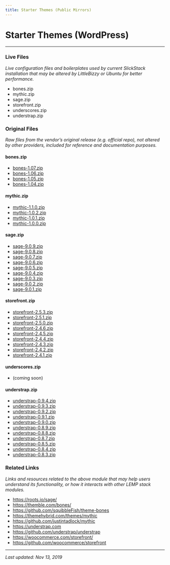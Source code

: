 ```yaml
---
title: Starter Themes (Public Mirrors)
---
```


# Starter Themes (WordPress)

----

### Live Files

*Live configuration files and boilerplates used by current SlickStack installation that may be altered by LittleBizzy or Ubuntu for better performance.*

* bones.zip
* mythic.zip
* sage.zip
* storefront.zip
* underscores.zip
* understrap.zip

### Original Files

*Raw files from the vendor’s original release (e.g. official repo), not altered by other providers, included for reference and documentation purposes.*

#### bones.zip

* <a href="bones-1.07.zip">bones-1.07.zip</a>
* <a href="bones-1.06.zip">bones-1.06.zip</a>
* <a href="bones-1.05.zip">bones-1.05.zip</a>
* <a href="bones-1.04.zip">bones-1.04.zip</a>

#### mythic.zip 

* <a href="mythic-1.1.0.zip">mythic-1.1.0.zip</a>
* <a href="mythic-1.0.2.zip">mythic-1.0.2.zip</a>
* <a href="mythic-1.0.1.zip">mythic-1.0.1.zip</a>
* <a href="mythic-1.0.0.zip">mythic-1.0.0.zip</a>

#### sage.zip

* <a href="sage-9.0.9.zip">sage-9.0.9.zip</a>
* <a href="sage-9.0.8.zip">sage-9.0.8.zip</a>
* <a href="sage-9.0.7.zip">sage-9.0.7.zip</a>
* <a href="sage-9.0.6.zip">sage-9.0.6.zip</a>
* <a href="sage-9.0.5.zip">sage-9.0.5.zip</a>
* <a href="sage-9.0.4.zip">sage-9.0.4.zip</a>
* <a href="sage-9.0.3.zip">sage-9.0.3.zip</a>
* <a href="sage-9.0.2.zip">sage-9.0.2.zip</a>
* <a href="sage-9.0.1.zip">sage-9.0.1.zip</a>

#### storefront.zip

* <a href="storefront-2.5.3.zip">storefront-2.5.3.zip</a>
* <a href="storefront-2.5.1.zip">storefront-2.5.1.zip</a>
* <a href="storefront-2.5.0.zip">storefront-2.5.0.zip</a>
* <a href="storefront-2.4.6.zip">storefront-2.4.6.zip</a>
* <a href="storefront-2.4.5.zip">storefront-2.4.5.zip</a>
* <a href="storefront-2.4.4.zip">storefront-2.4.4.zip</a>
* <a href="storefront-2.4.3.zip">storefront-2.4.3.zip</a>
* <a href="storefront-2.4.2.zip">storefront-2.4.2.zip</a>
* <a href="storefront-2.4.1.zip">storefront-2.4.1.zip</a>

#### underscores.zip

* (coming soon)

#### understrap.zip

* <a href="understrap-0.9.4.zip">understrap-0.9.4.zip</a>
* <a href="understrap-0.9.3.zip">understrap-0.9.3.zip</a>
* <a href="understrap-0.9.2.zip">understrap-0.9.2.zip</a>
* <a href="understrap-0.9.1.zip">understrap-0.9.1.zip</a>
* <a href="understrap-0.9.0.zip">understrap-0.9.0.zip</a>
* <a href="understrap-0.8.9.zip">understrap-0.8.9.zip</a>
* <a href="understrap-0.8.8.zip">understrap-0.8.8.zip</a>
* <a href="understrap-0.8.7.zip">understrap-0.8.7.zip</a>
* <a href="understrap-0.8.5.zip">understrap-0.8.5.zip</a>
* <a href="understrap-0.8.4.zip">understrap-0.8.4.zip</a>
* <a href="understrap-0.8.3.zip">understrap-0.8.3.zip</a>

### Related Links

*Links and resources related to the above module that may help users understand its functionality, or how it interacts with other LEMP stack modules.*

* <a href="https://roots.io/sage/">https://roots.io/sage/</a>
* <a href="https://themble.com/bones/">https://themble.com/bones/</a>
* <a href="https://github.com/squibbleFish/theme-bones">https://github.com/squibbleFish/theme-bones</a>
* <a href="https://themehybrid.com/themes/mythic">https://themehybrid.com/themes/mythic</a>
* <a href="https://github.com/justintadlock/mythic">https://github.com/justintadlock/mythic</a>
* <a href="https://understrap.com">https://understrap.com</a>
* <a href="https://github.com/understrap/understrap">https://github.com/understrap/understrap</a>
* <a href="https://woocommerce.com/storefront/">https://woocommerce.com/storefront/</a>
* <a href="https://github.com/woocommerce/storefront">https://github.com/woocommerce/storefront</a>

----

*Last updated: Nov 13, 2019*
